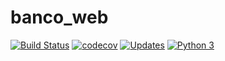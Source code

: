 # banco_web

[![Build Status](https://travis-ci.org/SergioVenicio21/banco_web.svg?branch=master)](https://travis-ci.org/SergioVenicio21/banco_web)
[![codecov](https://codecov.io/gh/SergioVenicio21/banco_web/branch/master/graph/badge.svg)](https://codecov.io/gh/SergioVenicio21/banco_web)
[![Updates](https://pyup.io/repos/github/SergioVenicio21/banco_web/shield.svg)](https://pyup.io/repos/github/SergioVenicio21/banco_web/)
[![Python 3](https://pyup.io/repos/github/SergioVenicio21/banco_web/python-3-shield.svg)](https://pyup.io/repos/github/SergioVenicio21/banco_web/)
